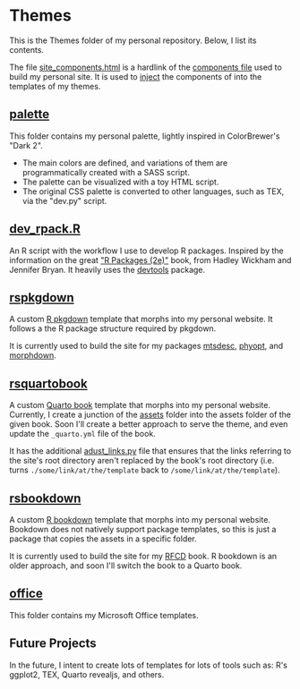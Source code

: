 # Themes

This is the Themes folder of my personal repository. Below, I list its contents.

The file [site_components.html](components.html) is a hardlink of the [components file](https://github.com/ricardo-semiao/ricardo-semiao.github.io/blob/main/site_assets/components.html) used to build my personal site. It is used to [inject](../packages/template_injector) the components of into the templates of my themes.


## [palette](themes\palette)

This folder contains my personal palette, lightly inspired in ColorBrewer's "Dark 2".

- The main colors are defined, and variations of them are programmatically created with a SASS script.
- The palette can be visualized with a toy HTML script.
- The original CSS palette is converted to other languages, such as TEX, via the "dev.py" script.


## [dev_rpack.R](themes\dev_rpack.R)

An R script with the workflow I use to develop R packages. Inspired by the information on the great ["R Packages (2e)"](https://r-pkgs.org/) book, from Hadley Wickham and Jennifer Bryan. It heavily uses the [devtools](https://devtools.r-lib.org/) package.


## [rspkgdown](themes\rspkgdown)

A custom [R pkgdown](https://pkgdown.r-lib.org/) template that morphs into my personal website. It follows a the R package structure required by pkgdown.

It is currently used to build the site for my packages [mtsdesc](https://ricardo-semiao.github.io/mtsdesc/), [phyopt](https://ricardo-semiao.github.io/phyopt/), and [morphdown](https://ricardo-semiao.github.io/morphdown/).


## [rsquartobook](themes\rsquartobook)

A custom [Quarto book](https://quarto.org/docs/books/) template that morphs into my personal website. Currently, I create a junction of the [assets](themes\rsquartobook\assets) folder into the assets folder of the given book. Soon I'll create a better approach to serve the theme, and even update the `_quarto.yml` file of the book.

It has the additional [adust_links.py](themes\rsquartobook\template\adust_links.py) file that ensures that the links referring to the site's root directory aren't replaced by the book's root directory (i.e. turns `./some/link/at/the/template` back to `/some/link/at/the/template`).


## [rsbookdown](themes\rsbookdown)

A custom [R bookdown](https://bookdown.org/) template that morphs into my personal website. Bookdown does not natively support package templates, so this is just a package that copies the assets in a specific folder.

It is currently used to build the site for my [RFCD](https://ricardo-semiao.github.io/course-rfcd/) book. R bookdown is an older approach, and soon I'll switch the book to a Quarto book.


## [office](themes\office)

This folder contains my Microsoft Office templates.


## Future Projects

In the future, I intent to create lots of templates for lots of tools such as: R's ggplot2, TEX, Quarto revealjs, and others.
